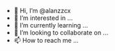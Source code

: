 - 👋 Hi, I’m @alanzzcx
- 👀 I’m interested in ...
- 🌱 I’m currently learning ...
- 💞️ I’m looking to collaborate on ...
- 📫 How to reach me ...

<!---
alanzzcx/alanzzcx is a ✨ special ✨ repository because its `README.md` (this file) appears on your GitHub profile.
You can click the Preview link to take a look at your changes.
--->
